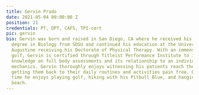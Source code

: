```yaml
---
title: Gervin Prado
date: 2021-05-04 00:00:00 Z
position: 21
credentials: PT, DPT, CAFS, TPI-cert
pic: gervin
bio: Gervin was born and raised in San Diego, CA where he received his bachelor’s
  degree in Biology from SDSU and continued his education at the University of St.
  Augustine receiving his Doctorate of Physical Therapy. With an immense passion for
  golf, Gervin is certified through Titleist Performance Institute to increase his
  knowledge on full body assessments and its relationship to an individual’s swing
  mechanics. Gervin thoroughly enjoys witnessing his patients reach their goals and
  getting them back to their daily routines and activities pain free. During his free
  time he enjoys playing golf, hiking with his Pitbull Blue, and hanging out by the
  beach.
---
```


